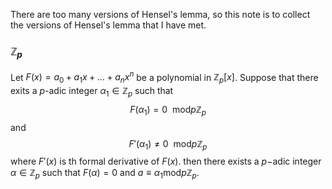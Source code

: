 There are too many versions of Hensel's lemma, so this note is to collect the versions of Hensel's lemma that I have met.

### $\mathbb{Z}_{p}$
Let $F(x)=a_{0}+a_{1}x+\dots+a_{n}x^{n}$ be a polynomial in $\mathbb{Z}_{p}[x]$. Suppose that there exits a $p$-adic integer $\alpha_1\in \mathbb{Z}_{p}$ such that  $$
F(\alpha_{1})=0 \ \ \text{mod} p\mathbb{Z}_{p}
$$
and $$
F'(\alpha_{1})\not= 0 \ \ \text{mod} p\mathbb{Z}_{p}
$$
where $F'(x)$ is th formal derivative of $F(x)$. then there exists a $p-$adic integer $\alpha \in \mathbb{Z}_{p}$ such that $F(\alpha)=0$ and $a\equiv \alpha_{1} \text{mod}p\mathbb{Z}_{p}$.